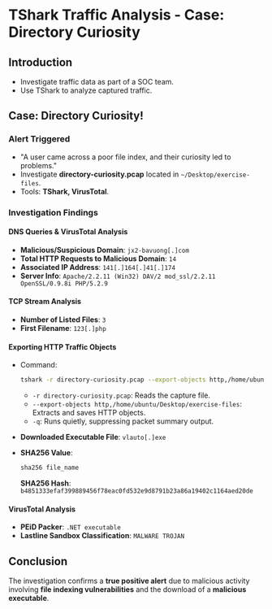 # TShark Traffic Analysis - Case: Directory Curiosity

## **Introduction**
- Investigate traffic data as part of a SOC team.
- Use TShark to analyze captured traffic.

## **Case: Directory Curiosity!**
### **Alert Triggered**
- "A user came across a poor file index, and their curiosity led to problems."
- Investigate **directory-curiosity.pcap** located in `~/Desktop/exercise-files`.
- Tools: **TShark, VirusTotal**.

### **Investigation Findings**
#### **DNS Queries & VirusTotal Analysis**
- **Malicious/Suspicious Domain**: `jx2-bavuong[.]com`
- **Total HTTP Requests to Malicious Domain**: `14`
- **Associated IP Address**: `141[.]164[.]41[.]174`
- **Server Info**: `Apache/2.2.11 (Win32) DAV/2 mod_ssl/2.2.11 OpenSSL/0.9.8i PHP/5.2.9`

#### **TCP Stream Analysis**
- **Number of Listed Files**: `3`
- **First Filename**: `123[.]php`

#### **Exporting HTTP Traffic Objects**
- Command:
  ```sh
  tshark -r directory-curiosity.pcap --export-objects http,/home/ubuntu/Desktop/exercise-files -q
  ```
  - `-r directory-curiosity.pcap`: Reads the capture file.
  - `--export-objects http,/home/ubuntu/Desktop/exercise-files`: Extracts and saves HTTP objects.
  - `-q`: Runs quietly, suppressing packet summary output.

- **Downloaded Executable File**: `vlauto[.]exe`
- **SHA256 Value**:
  ```sh
  sha256 file_name
  ```
  **SHA256 Hash**: `b4851333efaf399889456f78eac0fd532e9d8791b23a86a19402c1164aed20de`

#### **VirusTotal Analysis**
- **PEiD Packer**: `.NET executable`
- **Lastline Sandbox Classification**: `MALWARE TROJAN`

## **Conclusion**
The investigation confirms a **true positive alert** due to malicious activity involving **file indexing vulnerabilities** and the download of a **malicious executable**.

